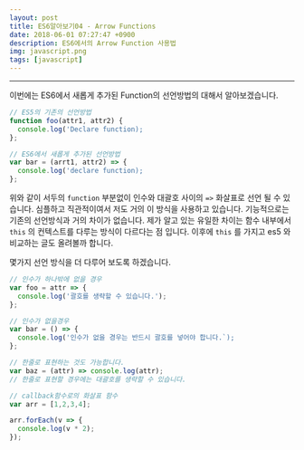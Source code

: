 ```yaml
---
layout: post
title: ES6알아보기04 - Arrow Functions
date: 2018-06-01 07:27:47 +0900
description: ES6에서의 Arrow Function 사용법
img: javascript.png
tags: [javascript]
---
```

------------------------------------------------
이번에는 ES6에서 새롭게 추가된 Function의 선언방법의 대해서 알아보겠습니다.

```javascript
// ES5의 기존의 선언방법
function foo(attr1, attr2) {
  console.log('Declare function);
};

// ES6에서 새롭게 추가된 선언방법
var bar = (arrt1, attr2) => {
  console.log('declare function);
};
```

위와 같이 서두의 `function` 부분없이 인수와 대괄호 사이의 `=>` 화살표로 선언 될 수 있습니다. 심플하고 직관적이여서 저도 거의 이 방식을 사용하고 있습니다. 기능적으로는 기존의 선언방식과 거의 차이가 없습니다. 제가 알고 있는 유일한 차이는 함수 내부에서 `this` 의 컨텍스트를 다루는 방식이 다르다는 점 입니다. 이후에 `this` 를 가지고 es5 와 비교하는 글도 올려볼까 합니다.

몇가지 선언 방식을 더 다루어 보도록 하겠습니다.
```javascript
// 인수가 하나밖에 없을 경우
var foo = attr => {
  console.log('괄호를 생략할 수 있습니다.');
};

// 인수가 없을경우
var bar = () => {
  console.log('인수가 없을 경우는 반드시 괄호를 넣어야 합니다.`);
};

// 한줄로 표현하는 것도 가능합니다.
var baz = (attr) => console.log(attr);
// 한줄로 표현할 경우에는 대괄호를 생략할 수 있습니다.

// callback함수로의 화살표 함수
var arr = [1,2,3,4];

arr.forEach(v => {
  console.log(v * 2);
});
```